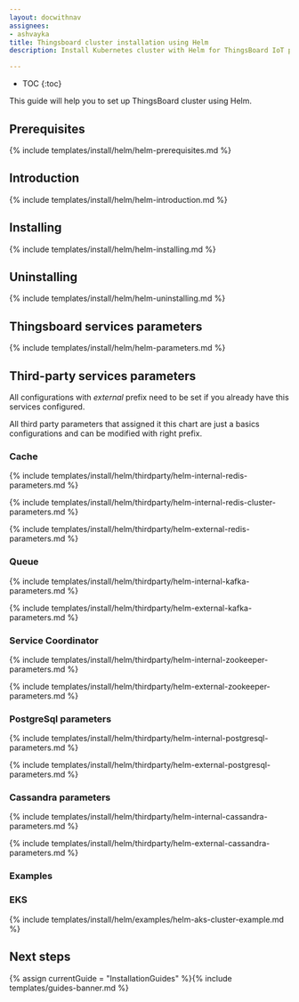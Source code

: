 ```yaml
---
layout: docwithnav
assignees:
- ashvayka
title: Thingsboard cluster installation using Helm
description: Install Kubernetes cluster with Helm for ThingsBoard IoT platform

---
```


* TOC
{:toc}

This guide will help you to set up ThingsBoard cluster using Helm.

## Prerequisites

{% include templates/install/helm/helm-prerequisites.md %}

## Introduction

{% include templates/install/helm/helm-introduction.md %}

## Installing

{% include templates/install/helm/helm-installing.md %}

## Uninstalling

{% include templates/install/helm/helm-uninstalling.md %}

## Thingsboard services parameters

{% include templates/install/helm/helm-parameters.md %}

## Third-party services parameters

All configurations with *external* prefix need to be set if you already have this services configured.

All third party parameters that assigned it this chart are just a basics configurations and can be 
modified with right prefix.

### Cache

{% include templates/install/helm/thirdparty/helm-internal-redis-parameters.md %}

{% include templates/install/helm/thirdparty/helm-internal-redis-cluster-parameters.md %}

{% include templates/install/helm/thirdparty/helm-external-redis-parameters.md %}

### Queue 

{% include templates/install/helm/thirdparty/helm-internal-kafka-parameters.md %}

{% include templates/install/helm/thirdparty/helm-external-kafka-parameters.md %}

### Service Coordinator

{% include templates/install/helm/thirdparty/helm-internal-zookeeper-parameters.md %}

{% include templates/install/helm/thirdparty/helm-external-zookeeper-parameters.md %}

### PostgreSql parameters

{% include templates/install/helm/thirdparty/helm-internal-postgresql-parameters.md %}

{% include templates/install/helm/thirdparty/helm-external-postgresql-parameters.md %}

### Cassandra parameters

{% include templates/install/helm/thirdparty/helm-internal-cassandra-parameters.md %}

{% include templates/install/helm/thirdparty/helm-external-cassandra-parameters.md %}

### Examples

### EKS
{% include templates/install/helm/examples/helm-aks-cluster-example.md %}

## Next steps

{% assign currentGuide = "InstallationGuides" %}{% include templates/guides-banner.md %}
